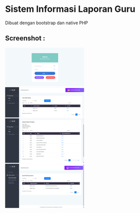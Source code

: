 # Sistem Informasi Laporan Guru

Dibuat dengan bootstrap dan native PHP

## Screenshot : 
<img src="https://github.com/16110274/lapgur/blob/master/screenshot/1.PNG" width="256">&nbsp;
<img src="https://github.com/16110274/lapgur/blob/master/screenshot/2.PNG" width="256">&nbsp;
<img src="https://github.com/16110274/lapgur/blob/master/screenshot/3.png" width="256">&nbsp;
<img src="https://github.com/16110274/lapgur/blob/master/screenshot/4.png" width="256">
